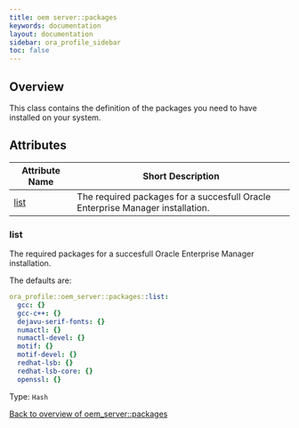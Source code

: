 ```yaml
---
title: oem server::packages
keywords: documentation
layout: documentation
sidebar: ora_profile_sidebar
toc: false
---
```

## Overview

This class contains the definition of the packages you need to have installed on your system.




## Attributes



Attribute Name                     | Short Description                                                              |
---------------------------------- | ------------------------------------------------------------------------------ |
[list](#oem_server::packages_list) | The required packages for a succesfull Oracle Enterprise Manager installation. |




### list<a name='oem_server::packages_list'>

The required packages for a succesfull Oracle Enterprise Manager installation.

The defaults are:

```yaml
ora_profile::oem_server::packages::list:
  gcc: {}
  gcc-c++: {}
  dejavu-serif-fonts: {}
  numactl: {}
  numactl-devel: {}
  motif: {}
  motif-devel: {}
  redhat-lsb: {}
  redhat-lsb-core: {}
  openssl: {}
```
Type: `Hash`


[Back to overview of oem_server::packages](#attributes)
